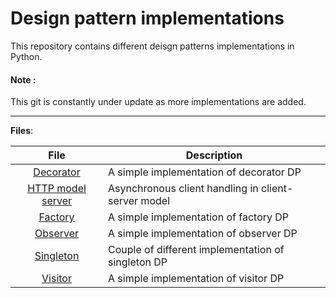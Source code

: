 Design pattern implementations
==============================
This repository contains different deisgn patterns implementations in Python.
#### Note :
This git is constantly under update as more implementations are added.
***

__Files__:

| File | Description |
|:-------:| ----------- |
|[Decorator](Decorator.py)|A simple implementation of decorator DP|
|[HTTP model server](http_model_server.py)|Asynchronous client handling in client-server model|
|[Factory](Factory.py)|A simple implementation of factory DP|
|[Observer](observer.py)|A simple implementation of observer DP|
|[Singleton](Singleton.py)|Couple of different implementation of singleton DP|
|[Visitor](visitor.py)|A simple implementation of visitor DP|